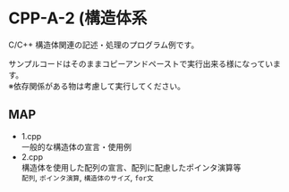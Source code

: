 # CPP-A-2 (構造体系

C/C++ 構造体関連の記述・処理のプログラム例です。

サンプルコードはそのままコピーアンドペーストで実行出来る様になっています。    
※依存関係がある物は考慮して実行してください。

## MAP

- 1.cpp <br> 一般的な構造体の宣言・使用例
- 2.cpp <br> 構造体を使用した配列の宣言、配列に配慮したポインタ演算等
        <br> `配列`, `ポインタ演算`, `構造体のサイズ`, `for文`

